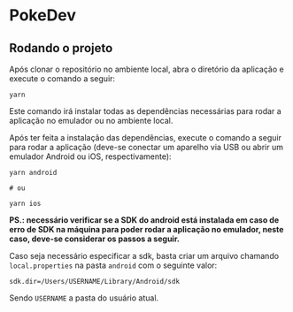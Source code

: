 # PokeDev

## Rodando o projeto

Após clonar o repositório no ambiente local, abra o diretório da aplicação e execute o comando a seguir:

```shell
yarn
```

Este comando irá instalar todas as dependências necessárias para rodar a aplicação no emulador ou no ambiente local.

Após ter feita a instalação das dependências, execute o comando a seguir para rodar a aplicação (deve-se conectar um aparelho via USB ou abrir um emulador Android ou iOS, respectivamente):

```shell
yarn android

# ou

yarn ios
```

**PS.: necessário verificar se a SDK do android está instalada em caso de erro de SDK na máquina para poder rodar a aplicação no emulador, neste caso, deve-se considerar os passos a seguir.**

Caso seja necessário especificar a sdk, basta criar um arquivo chamando `local.properties` na pasta `android` com o seguinte valor:

```
sdk.dir=/Users/USERNAME/Library/Android/sdk
```

Sendo `USERNAME` a pasta do usuário atual.
